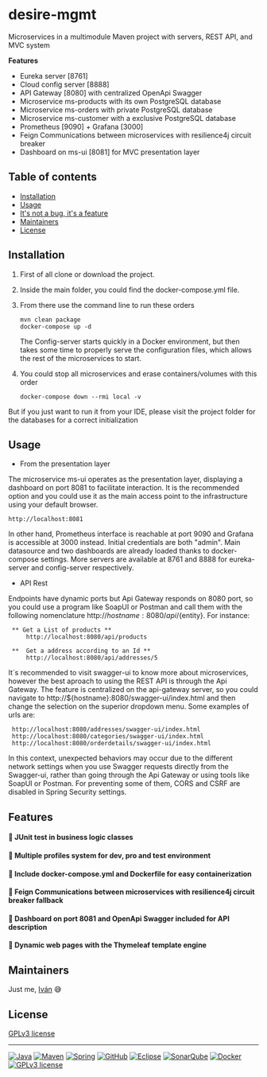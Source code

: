 # desire-mgmt

Microservices in a multimodule Maven project with servers, REST API, and MVC system

**Features**
- Eureka server [8761]
- Cloud config server [8888]
- API Gateway [8080] with centralized OpenApi Swagger
- Microservice ms-products with its own PostgreSQL database
- Microservice ms-orders with private PostgreSQL database
- Microservice ms-customer with a exclusive PostgreSQL database
- Prometheus [9090] + Grafana [3000]
- Feign Communications between microservices with resilience4j circuit breaker
- Dashboard on ms-ui [8081] for MVC presentation layer


## Table of contents

- [Installation](#installation)
- [Usage](#usage)
- [It's not a bug, it's a feature](#features)
- [Maintainers](#maintainers)
- [License](#license)


## Installation

1. First of all clone or download the project.

1. Inside the main folder, you could find the docker-compose.yml file.

1. From there use the command line to run these orders
    ```
    mvn clean package
    docker-compose up -d
    ```
   The Config-server starts quickly in a Docker environment, but then takes some time to properly serve the configuration files, which allows the rest of the microservices to start.
   
1. You could stop all microservices and erase containers/volumes with this order
    ```
    docker-compose down --rmi local -v
    ```

But if you just want to run it from your IDE, please visit the project folder for the databases for a correct initialization


## Usage

- From the presentation layer

The microservice ms-ui operates as the presentation layer, displaying a dashboard on port 8081 to facilitate interaction. It is the recommended option and you could use it as the main access point to the infrastructure using your default browser. 
	
   ```
   http://localhost:8081
   ```
  
In other hand, Prometheus interface is reachable at port 9090 and Grafana is accessible at 3000 instead. Initial credentials are both "admin". Main datasource and two dashboards are already loaded thanks to docker-compose settings. More servers are available at 8761 and 8888 for eureka-server and config-server respectively.

	
- API Rest

Endpoints have dynamic ports but Api Gateway responds on 8080 port, so you could use a program like SoapUI or Postman and call them with the following nomenclature http://${hostname}:8080/api/${entity}. For instance:

   ```
    ** Get a List of products **
		http://localhost:8080/api/products

	**  Get a address according to an Id **
		http://localhost:8080/api/addresses/5
   ```

It`s recommended to visit swagger-ui to know more about microservices, however the best aproach to using the REST API is through the Api Gateway. The feature is centralized on the api-gateway server, so you could navigate to http://${hostname}:8080/swagger-ui/index.html and then change the selection on the superior dropdown menu. Some examples of urls are:

   ```
    http://localhost:8080/addresses/swagger-ui/index.html 
    http://localhost:8080/categories/swagger-ui/index.html
    http://localhost:8080/orderdetails/swagger-ui/index.html
   ```

In this context, unexpected behaviors may occur due to the different network settings when you use Swagger requests directly from the Swagger-ui, rather than going through the Api Gateway or using tools like SoapUI or Postman. For preventing some of them, CORS and CSRF are disabled in Spring Security settings.


## Features

#### :large_orange_diamond: JUnit test in business logic classes

#### :large_orange_diamond: Multiple profiles system for dev, pro and test environment

#### :large_orange_diamond: Include docker-compose.yml and Dockerfile for easy containerization

#### :large_orange_diamond: Feign Communications between microservices with resilience4j circuit breaker fallback

#### :large_orange_diamond: Dashboard on port 8081 and OpenApi Swagger included for API description

#### :large_orange_diamond: Dynamic web pages with the Thymeleaf template engine


## Maintainers

Just me, [Iván](https://github.com/Ivan-Montes) :sweat_smile:


## License

[GPLv3 license](https://choosealicense.com/licenses/gpl-3.0/)


---


[![Java](https://badgen.net/static/JavaSE/17/orange)](https://www.java.com/es/)
[![Maven](https://badgen.net/badge/icon/maven?icon=maven&label&color=red)](https://https://maven.apache.org/)
[![Spring](https://img.shields.io/badge/spring-blue?logo=Spring&logoColor=white)](https://spring.io)
[![GitHub](https://badgen.net/badge/icon/github?icon=github&label)](https://github.com)
[![Eclipse](https://badgen.net/badge/icon/eclipse?icon=eclipse&label)](https://https://eclipse.org/)
[![SonarQube](https://badgen.net/badge/icon/sonarqube?icon=sonarqube&label&color=purple)](https://www.sonarsource.com/products/sonarqube/downloads/)
[![Docker](https://badgen.net/badge/icon/docker?icon=docker&label)](https://www.docker.com/)
[![GPLv3 license](https://badgen.net/static/License/GPLv3/blue)](https://choosealicense.com/licenses/gpl-3.0/)
